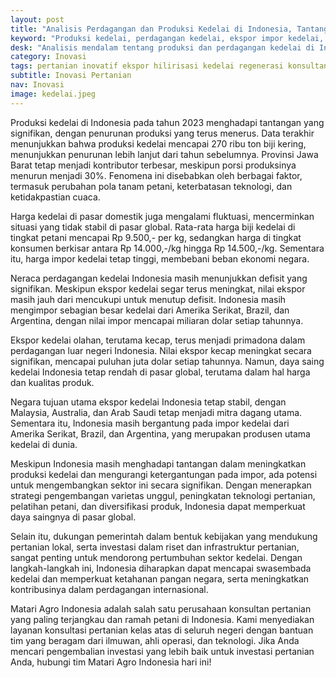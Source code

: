 ```yaml
---
layout: post
title: "Analisis Perdagangan dan Produksi Kedelai di Indonesia, Tantangan dan Prospek ke Depan"
keyword: "Produksi kedelai, perdagangan kedelai, ekspor impor kedelai, ketahanan pangan, strategi pengembangan pertanian, matari agro Indonesia"
desk: "Analisis mendalam tentang produksi dan perdagangan kedelai di Indonesia pada tahun 2023, menyoroti tantangan yang dihadapi serta prospek untuk meningkatkan produksi dan mengurangi ketergantungan pada impor"
category: Inovasi
tags: pertanian inovatif ekspor hilirisasi kedelai regenerasi konsultan
subtitle: Inovasi Pertanian
nav: Inovasi
image: kedelai.jpeg
---
```


Produksi kedelai di Indonesia pada tahun 2023 menghadapi tantangan yang signifikan, dengan penurunan produksi yang terus menerus. Data terakhir menunjukkan bahwa produksi kedelai mencapai 270 ribu ton biji kering, menunjukkan penurunan lebih lanjut dari tahun sebelumnya. Provinsi Jawa Barat tetap menjadi kontributor terbesar, meskipun porsi produksinya menurun menjadi 30%. Fenomena ini disebabkan oleh berbagai faktor, termasuk perubahan pola tanam petani, keterbatasan teknologi, dan ketidakpastian cuaca.

Harga kedelai di pasar domestik juga mengalami fluktuasi, mencerminkan situasi yang tidak stabil di pasar global. Rata-rata harga biji kedelai di tingkat petani mencapai Rp 9.500,- per kg, sedangkan harga di tingkat konsumen berkisar antara Rp 14.000,-/kg hingga Rp 14.500,-/kg. Sementara itu, harga impor kedelai tetap tinggi, membebani beban ekonomi negara.

Neraca perdagangan kedelai Indonesia masih menunjukkan defisit yang signifikan. Meskipun ekspor kedelai segar terus meningkat, nilai ekspor masih jauh dari mencukupi untuk menutup defisit. Indonesia masih mengimpor sebagian besar kedelai dari Amerika Serikat, Brazil, dan Argentina, dengan nilai impor mencapai miliaran dolar setiap tahunnya.

Ekspor kedelai olahan, terutama kecap, terus menjadi primadona dalam perdagangan luar negeri Indonesia. Nilai ekspor kecap meningkat secara signifikan, mencapai puluhan juta dolar setiap tahunnya. Namun, daya saing kedelai Indonesia tetap rendah di pasar global, terutama dalam hal harga dan kualitas produk.

Negara tujuan utama ekspor kedelai Indonesia tetap stabil, dengan Malaysia, Australia, dan Arab Saudi tetap menjadi mitra dagang utama. Sementara itu, Indonesia masih bergantung pada impor kedelai dari Amerika Serikat, Brazil, dan Argentina, yang merupakan produsen utama kedelai di dunia.

Meskipun Indonesia masih menghadapi tantangan dalam meningkatkan produksi kedelai dan mengurangi ketergantungan pada impor, ada potensi untuk mengembangkan sektor ini secara signifikan. Dengan menerapkan strategi pengembangan varietas unggul, peningkatan teknologi pertanian, pelatihan petani, dan diversifikasi produk, Indonesia dapat memperkuat daya saingnya di pasar global.

Selain itu, dukungan pemerintah dalam bentuk kebijakan yang mendukung pertanian lokal, serta investasi dalam riset dan infrastruktur pertanian, sangat penting untuk mendorong pertumbuhan sektor kedelai. Dengan langkah-langkah ini, Indonesia diharapkan dapat mencapai swasembada kedelai dan memperkuat ketahanan pangan negara, serta meningkatkan kontribusinya dalam perdagangan internasional.

Matari Agro Indonesia adalah salah satu perusahaan konsultan pertanian yang paling terjangkau dan ramah petani di Indonesia. Kami menyediakan layanan konsultasi pertanian kelas atas di seluruh negeri dengan bantuan tim yang beragam dari ilmuwan, ahli operasi, dan teknologi. Jika Anda mencari pengembalian investasi yang lebih baik untuk investasi pertanian Anda, hubungi tim Matari Agro Indonesia hari ini!
